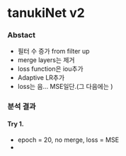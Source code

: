 # tanukiNet v2

### Abstact
- 필터 수 증가 from filter up
- merge layers는 제거
- loss function은 iou추가
- Adaptive LR추가
- loss는 음... MSE일단.(그 다음에는 )

### 분석 결과
#### Try 1.
- epoch = 20, no merge, loss = MSE
- 
